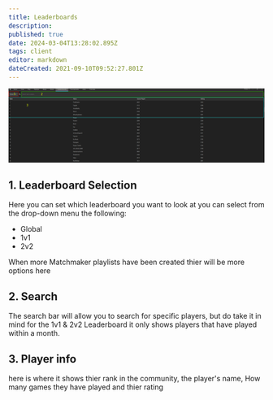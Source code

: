 ```yaml
---
title: Leaderboards
description: 
published: true
date: 2024-03-04T13:28:02.895Z
tags: client
editor: markdown
dateCreated: 2021-09-10T09:52:27.801Z
---
```


![leaderboardspng.png](/leaderboardspng.png)

## 1. Leaderboard Selection
Here you can set which leaderboard you want to look at you can select from the drop-down menu the following:
- Global
- 1v1
- 2v2

When more Matchmaker playlists have been created thier will be more options here

## 2. Search
The search bar will allow you to search for specific players, but do take it in mind for the 1v1 & 2v2 Leaderboard it only shows players that have played within a month.

## 3. Player info
here is where it shows thier rank in the community, the player's name, How many games they have played and thier rating
